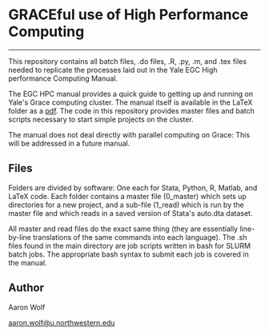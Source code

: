 # GRACEful use of High Performance Computing

---

This repository contains all batch files, .do files, .R, .py, .m, and .tex files needed to replicate the processes laid out in the Yale EGC High performance Computing Manual. 

The EGC HPC manual provides a quick guide to getting up and running on Yale's Grace computing cluster. The manual itself is available in the LaTeX folder as a [pdf](https://github.com/aarondwolf/egc_hpc_manual/blob/main/latex/egc_hpc_manual.pdf). The code in this repository provides master files and batch scripts necessary to start simple projects on the cluster. 

The manual does not deal directly with parallel computing on Grace: This will be addressed in a future manual.

## Files

Folders are divided by software: One each for Stata, Python, R, Matlab, and LaTeX code. Each folder contains a master file (0_master) which sets up directories for a new project, and a sub-file (1_read) which is run by the master file and which reads in a saved version of Stata's auto.dta dataset. 

All master and read files do the exact same thing (they are essentially line-by-line translations of the same commands into each language). The .sh files found in the main directory are job scripts  written in bash for SLURM batch jobs. The appropriate bash syntax to submit each job is covered in the manual.

## Author

Aaron Wolf

aaron.wolf@u.northwestern.edu